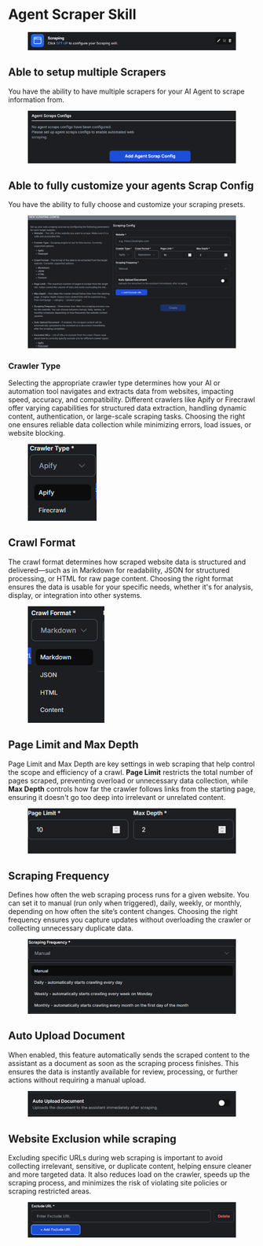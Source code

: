 # Agent Scraper Skill

<figure><img src="../../.gitbook/assets/image (19) (1).png" alt=""><figcaption></figcaption></figure>

## Able to setup multiple Scrapers

You have the ability to have multiple scrapers for your AI Agent to scrape information from.

<figure><img src="../../.gitbook/assets/image (12) (1).png" alt=""><figcaption></figcaption></figure>

## Able to fully customize your agents Scrap Config

You have the ability to fully choose and customize your scraping presets.

<figure><img src="../../.gitbook/assets/image (5) (1).png" alt=""><figcaption></figcaption></figure>

### Crawler Type

Selecting the appropriate crawler type determines how your AI or automation tool navigates and extracts data from websites, impacting speed, accuracy, and compatibility. Different crawlers like Apify or Firecrawl offer varying capabilities for structured data extraction, handling dynamic content, authentication, or large-scale scraping tasks. Choosing the right one ensures reliable data collection while minimizing errors, load issues, or website blocking.

<figure><img src="../../.gitbook/assets/image (14) (1).png" alt=""><figcaption></figcaption></figure>

## Crawl Format

The crawl format determines how scraped website data is structured and delivered—such as in Markdown for readability, JSON for structured processing, or HTML for raw page content. Choosing the right format ensures the data is usable for your specific needs, whether it's for analysis, display, or integration into other systems.

<figure><img src="../../.gitbook/assets/image (16) (1).png" alt=""><figcaption></figcaption></figure>

## Page Limit and Max Depth

Page Limit and Max Depth are key settings in web scraping that help control the scope and efficiency of a crawl. **Page Limit** restricts the total number of pages scraped, preventing overload or unnecessary data collection, while **Max Depth** controls how far the crawler follows links from the starting page, ensuring it doesn't go too deep into irrelevant or unrelated content.

<figure><img src="../../.gitbook/assets/image (17) (1).png" alt=""><figcaption></figcaption></figure>

## Scraping Frequency

Defines how often the web scraping process runs for a given website. You can set it to manual (run only when triggered), daily, weekly, or monthly, depending on how often the site’s content changes. Choosing the right frequency ensures you capture updates without overloading the crawler or collecting unnecessary duplicate data.

<figure><img src="../../.gitbook/assets/image (1) (1) (1) (1).png" alt="" width="548"><figcaption></figcaption></figure>

## Auto Upload Document

When enabled, this feature automatically sends the scraped content to the assistant as a document as soon as the scraping process finishes. This ensures the data is instantly available for review, processing, or further actions without requiring a manual upload.

<figure><img src="../../.gitbook/assets/image (2) (1) (1) (1).png" alt="" width="545"><figcaption></figcaption></figure>

## Website Exclusion while scraping

Excluding specific URLs during web scraping is important to avoid collecting irrelevant, sensitive, or duplicate content, helping ensure cleaner and more targeted data. It also reduces load on the crawler, speeds up the scraping process, and minimizes the risk of violating site policies or scraping restricted areas.

<figure><img src="../../.gitbook/assets/image (18) (1).png" alt=""><figcaption></figcaption></figure>
